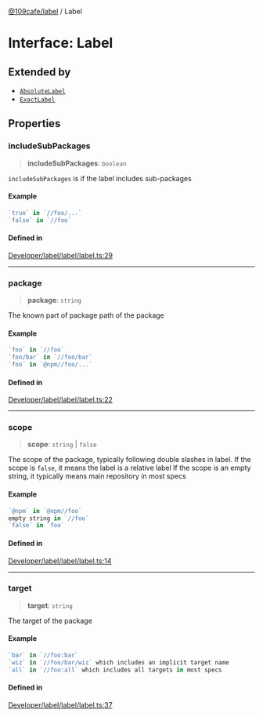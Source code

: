 [@109cafe/label](index.md) / Label

# Interface: Label

## Extended by

- [`AbsoluteLabel`](Interface.AbsoluteLabel.md)
- [`ExactLabel`](Interface.ExactLabel.md)

## Properties

### includeSubPackages

> **includeSubPackages**: `boolean`

`includeSubPackages` is if the label includes sub-packages

#### Example

```ts
`true` in `//foo/...`
`false` in `//foo`
```

#### Defined in

[Developer/label/label/label.ts:29](https://github.com/xc2/label/blob/c12a0050bfe7ea4c2cc1dec2e68df3b1f8e58bda/label/label.ts#L29)

***

### package

> **package**: `string`

The known part of package path of the package

#### Example

```ts
`foo` in `//foo`
`foo/bar` in `//foo/bar`
`foo` in `@npm//foo/...`
```

#### Defined in

[Developer/label/label/label.ts:22](https://github.com/xc2/label/blob/c12a0050bfe7ea4c2cc1dec2e68df3b1f8e58bda/label/label.ts#L22)

***

### scope

> **scope**: `string` \| `false`

The scope of the package, typically following double slashes in label.
If the scope is `false`, it means the label is a relative label
If the scope is an empty string, it typically means main repository in most specs

#### Example

```ts
`@npm` in `@npm//foo`
empty string in `//foo`
`false` in `foo`
```

#### Defined in

[Developer/label/label/label.ts:14](https://github.com/xc2/label/blob/c12a0050bfe7ea4c2cc1dec2e68df3b1f8e58bda/label/label.ts#L14)

***

### target

> **target**: `string`

The target of the package

#### Example

```ts
`bar` in `//foo:bar`
`wiz` in `//foo/bar/wiz` which includes an implicit target name
`all` in `//foo:all` which includes all targets in most specs
```

#### Defined in

[Developer/label/label/label.ts:37](https://github.com/xc2/label/blob/c12a0050bfe7ea4c2cc1dec2e68df3b1f8e58bda/label/label.ts#L37)
